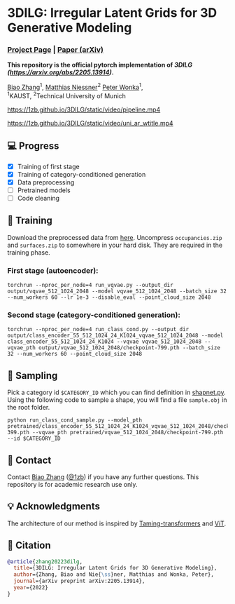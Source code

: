 # 3DILG: Irregular Latent Grids for 3D Generative Modeling

### [Project Page](https://1zb.github.io/3DILG/) | [Paper (arXiv)](https://arxiv.org/abs/2205.13914)

**This repository is the official pytorch implementation of  *3DILG (https://arxiv.org/abs/2205.13914)*.**

[Biao Zhang](https://1zb.github.io/)<sup>1</sup>,
[Matthias Niessner](https://www.niessnerlab.org/)<sup>2</sup>
[Peter Wonka](http://peterwonka.net/)<sup>1</sup>,<br>
<sup>1</sup>KAUST, <sup>2</sup>Technical University of Munich


https://1zb.github.io/3DILG/static/video/pipeline.mp4

https://1zb.github.io/3DILG/static/video/uni_ar_wtitle.mp4

## :computer: Progress
- [x] Training of first stage
- [x] Training of category-conditioned generation
- [x] Data preprocessing
- [ ] Pretrained models
- [ ] Code cleaning

## :bullettrain_front: Training
Download the preprocessed data from [here](https://drive.google.com/drive/folders/1UFPi_UklH5clWKxxeL1IsxfjdUfc7i4x). Uncompress `occupancies.zip` and `surfaces.zip` to somewhere in your hard disk. They are required in the training phase.

### First stage (autoencoder):
```
torchrun --nproc_per_node=4 run_vqvae.py --output_dir output/vqvae_512_1024_2048 --model vqvae_512_1024_2048 --batch_size 32 --num_workers 60 --lr 1e-3 --disable_eval --point_cloud_size 2048
```

### Second stage (category-conditioned generation):
```
torchrun --nproc_per_node=4 run_class_cond.py --output_dir output/class_encoder_55_512_1024_24_K1024_vqvae_512_1024_2048 --model class_encoder_55_512_1024_24_K1024 --vqvae vqvae_512_1024_2048 --vqvae_pth output/vqvae_512_1024_2048/checkpoint-799.pth --batch_size 32 --num_workers 60 --point_cloud_size 2048
```


## :balloon: Sampling
Pick a category id `$CATEGORY_ID` which you can find definition in [shapnet.py](shapenet.py). Using the following code to sample a shape, you will find a file `sample.obj` in the root folder.

```
python run_class_cond_sample.py --model_pth pretrained/class_encoder_55_512_1024_24_K1024_vqvae_512_1024_2048/checkpoint-399.pth --vqvae_pth pretrained/vqvae_512_1024_2048/checkpoint-799.pth --id $CATEGORY_ID
```

## :e-mail: Contact

Contact [Biao Zhang](mailto:biao.zhang@kaust.edu.sa) ([@1zb](https://github.com/1zb)) if you have any further questions. This repository is for academic research use only.

## :bulb: Acknowledgments
The architecture of our method is inspired by [Taming-transformers](https://github.com/CompVis/taming-transformers) and [ViT](https://github.com/google-research/vision_transformer).

## :blue_book: Citation

```bibtex
@article{zhang20223dilg,
  title={3DILG: Irregular Latent Grids for 3D Generative Modeling},
  author={Zhang, Biao and Nie{\ss}ner, Matthias and Wonka, Peter},
  journal={arXiv preprint arXiv:2205.13914},
  year={2022}
}